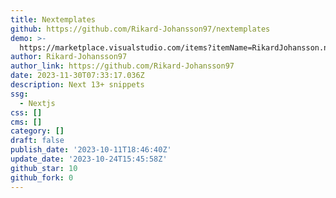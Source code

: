 ```yaml
---
title: Nextemplates
github: https://github.com/Rikard-Johansson97/nextemplates
demo: >-
  https://marketplace.visualstudio.com/items?itemName=RikardJohansson.nextemplates
author: Rikard-Johansson97
author_link: https://github.com/Rikard-Johansson97
date: 2023-11-30T07:33:17.036Z
description: Next 13+ snippets
ssg:
  - Nextjs
css: []
cms: []
category: []
draft: false
publish_date: '2023-10-11T18:46:40Z'
update_date: '2023-10-24T15:45:58Z'
github_star: 10
github_fork: 0
---
```

